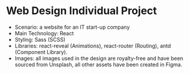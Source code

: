 # Web Design Individual Project
* Scenario: a website for an IT start-up company
* Main Technology: React
* Styling: Sass (SCSS)
* Libraries: react-reveal (Animations), react-router (Routing), antd (Component Library).
* Images: all images used in the design are royalty-free and have been sourced from Unsplash, all other assets have been created in Figma.
